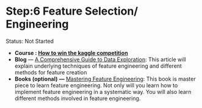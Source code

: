 # Step:6 Feature Selection/ Engineering

Status: Not Started

- **Course : [How to win the kaggle competition](https://www.coursera.org/learn/competitive-data-science)**
- **Blog** — [A Comprehensive Guide to Data Exploration](https://www.analyticsvidhya.com/blog/2016/01/guide-data-exploration/): This article will explain underlying techniques of feature engineering and different methods for feature creation
- **Books (optional)** **—** [Mastering Feature Engineering](https://www.amazon.com/Mastering-Feature-Engineering-Principles-Techniques/dp/1491953241): This book is master piece to learn feature engineering. Not only will
you learn how to implement feature engineering in a systematic way. You
will also learn different methods involved in feature engineering.